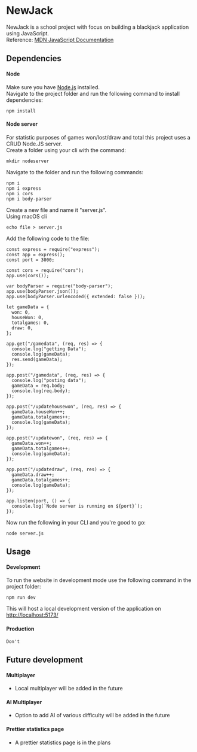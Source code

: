 # NewJack
NewJack is a school project with focus on building a blackjack application using JavaScript. <br>
Reference: [MDN JavaScript Documentation](https://developer.mozilla.org/en-US/docs/Web/JavaScript)
## Dependencies
#### Node
Make sure you have [Node.js](https://nodejs.org/en/) installed. <br>
Navigate to the project folder and run the following command to install dependencies:
```
npm install
```
#### Node server
For statistic purposes of games won/lost/draw and total this project uses a CRUD Node.JS server. <br>
Create a folder using your cli with the command:
```
mkdir nodeserver
```
Navigate to the folder and run the following commands:
```
npm i
npm i express
npm i cors
npm i body-parser
```
Create a new file and name it "server.js". <br>
Using macOS cli
```
echo file > server.js
```
Add the following code to the file:
```
const express = require("express");
const app = express();
const port = 3000;

const cors = require("cors");
app.use(cors());

var bodyParser = require("body-parser");
app.use(bodyParser.json());
app.use(bodyParser.urlencoded({ extended: false }));

let gameData = {
  won: 0,
  houseWon: 0,
  totalgames: 0,
  draw: 0,
};

app.get("/gamedata", (req, res) => {
  console.log("getting Data");
  console.log(gameData);
  res.send(gameData);
});

app.post("/gamedata", (req, res) => {
  console.log("posting data");
  gameData = req.body;
  console.log(req.body);
});

app.post("/updatehousewon", (req, res) => {
  gameData.houseWon++;
  gameData.totalgames++;
  console.log(gameData);
});

app.post("/updatewon", (req, res) => {
  gameData.won++;
  gameData.totalgames++;
  console.log(gameData);
});

app.post("/updatedraw", (req, res) => {
  gameData.draw++;
  gameData.totalgames++;
  console.log(gameData);
});

app.listen(port, () => {
  console.log(`Node server is running on ${port}`);
});
```
Now run the following in your CLI and you're good to go:
```
node server.js
```

## Usage
#### Development
To run the website in development mode use the following command in the project folder:
```
npm run dev
```
This will host a local development version of the application on [http://localhost:5173/](http://localhost:5173/)

#### Production
```
Don't
```

## Future development
#### Multiplayer
- Local multiplayer will be added in the future
#### AI Multiplayer
- Option to add AI of various difficulty will be added in the future
#### Prettier statistics page
- A prettier statistics page is in the plans
